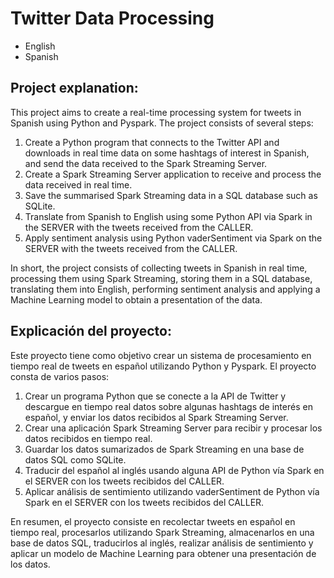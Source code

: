 # Twitter Data Processing

- English
- Spanish

## Project explanation:
This project aims to create a real-time processing system for tweets in Spanish using Python and Pyspark. The project consists of several steps:

1. Create a Python program that connects to the Twitter API and downloads in real time data on some hashtags of interest in Spanish, and send the data received to the Spark Streaming Server.
2. Create a Spark Streaming Server application to receive and process the data received in real time.
3. Save the summarised Spark Streaming data in a SQL database such as SQLite.
4. Translate from Spanish to English using some Python API via Spark in the SERVER with the tweets received from the CALLER.
5. Apply sentiment analysis using Python vaderSentiment via Spark on the SERVER with the tweets received from the CALLER.

In short, the project consists of collecting tweets in Spanish in real time, processing them using Spark Streaming, storing them in a SQL database, translating them into English, performing sentiment analysis and applying a Machine Learning model to obtain a presentation of the data.

## Explicación del proyecto:
Este proyecto tiene como objetivo crear un sistema de procesamiento en tiempo real de tweets en español utilizando Python y Pyspark. El proyecto consta de varios pasos:

1. Crear un programa Python que se conecte a la API de Twitter y descargue en tiempo real datos sobre algunas hashtags de interés en español, y enviar los datos recibidos al Spark Streaming Server.
2. Crear una aplicación Spark Streaming Server para recibir y procesar los datos recibidos en tiempo real.
3. Guardar los datos sumarizados de Spark Streaming en una base de datos SQL como SQLite.
4. Traducir del español al inglés usando alguna API de Python vía Spark en el SERVER con los tweets recibidos del CALLER.
5. Aplicar análisis de sentimiento utilizando vaderSentiment de Python vía Spark en el SERVER con los tweets recibidos del CALLER.

En resumen, el proyecto consiste en recolectar tweets en español en tiempo real, procesarlos utilizando Spark Streaming, almacenarlos en una base de datos SQL, traducirlos al inglés, realizar análisis de sentimiento y aplicar un modelo de Machine Learning para obtener una presentación de los datos.
